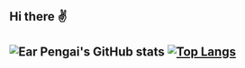 ## Hi there :v: 
![Ear Pengai's GitHub stats](https://github-readme-stats.vercel.app/api?username=Earpengai&show_icons=true&theme=transparent)
[![Top Langs](https://github-readme-stats.vercel.app/api/top-langs/?username=Earpengai&layout=compact&theme=transparent)](https://github.com/anuraghazra/github-readme-stats)
---
